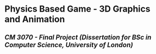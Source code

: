 # Physics Based Game - 3D Graphics and Animation
## *CM 3070 - Final Project (Dissertation for BSc in Computer Science, University of London)*
